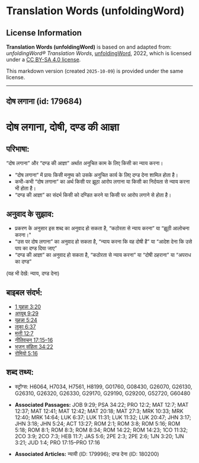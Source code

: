 # Translation Words (unfoldingWord)

## License Information

**Translation Words (unfoldingWord)** is based on and adapted from: _unfoldingWord® Translation Words_, [unfoldingWord](https://unfoldingword.org/utw), 2022, which is licensed under a [CC BY-SA 4.0 license](https://creativecommons.org/licenses/by-sa/4.0/legalcode.en).

This markdown version (created `2025-10-09`) is provided under the same license.



--------------------------------

## दोष लगाना (id: 179684)

दोष लगाना, दोषी, दण्ड की आज्ञा
==============================

परिभाषा:
--------

“दोष लगाना” और “दण्ड की आज्ञा” अर्थात अनुचित काम के लिए किसी का न्याय करना।

* “दोष लगाना” में प्रायः किसी मनुष्य को उसके अनुचित कार्य के लिए दण्ड देना शामिल होता है।
* कभी\-कभी “दोष लगाना” का अर्थ किसी पर झूठा आरोप लगाना या किसी का निर्दयता से न्याय करना भी होता है।
* “दण्ड की आज्ञा” का संदर्भ किसी को दण्डित करने या किसी पर आरोप लगाने से होता है।

अनुवाद के सुझाव:
----------------

* प्रकरण के अनुसार इस शब्द का अनुवाद हो सकता है, “कठोरता से न्याय करना” या “झूठी आलोचना करना।"
* “उस पर दोष लगाना” का अनुवाद हो सकता है, “न्याय करना कि वह दोषी है” या “आदेश देना कि उसे पाप का दण्ड दिया जाए”
* “दण्ड की आज्ञा” का अनुवाद हो सकता है, “कठोरता से न्याय करना” या “दोषी ठहराना” या “अपराध का दण्ड”

(यह भी देखें: न्याय, दण्ड देना)

बाइबल संदर्भ:
-------------

* [1 यूहन्ना 3:20](https://ref.ly/1John0:0)
* [अय्यूब 9:29](https://ref.ly/Job9:29)
* [यूहन्ना 5:24](https://ref.ly/John5:24)
* [लूका 6:37](https://ref.ly/Luke6:37)
* [मत्ती 12:7](https://ref.ly/Matt12:7)
* [नीतिवचन 17:15–16](https://ref.ly/Prov17:15-Prov17:16)
* [भजन संहिता 34:22](rc://*/tn/help/psa/034/022)
* [रोमियो 5:16](https://ref.ly/Rom5:16)

शब्द तथ्य:
----------

* स्ट्रोंग्स: H6064, H7034, H7561, H8199, G01760, G08430, G26070, G26130, G26310, G26320, G26330, G29170, G29190, G29200, G52720, G60480

* **Associated Passages:** JOB 9:29; PSA 34:22; PRO 12:2; MAT 12:7; MAT 12:37; MAT 12:41; MAT 12:42; MAT 20:18; MAT 27:3; MRK 10:33; MRK 12:40; MRK 14:64; LUK 6:37; LUK 11:31; LUK 11:32; LUK 20:47; JHN 3:17; JHN 3:18; JHN 5:24; ACT 13:27; ROM 2:1; ROM 3:8; ROM 5:16; ROM 5:18; ROM 8:1; ROM 8:3; ROM 8:34; ROM 14:22; ROM 14:23; 1CO 11:32; 2CO 3:9; 2CO 7:3; HEB 11:7; JAS 5:6; 2PE 2:3; 2PE 2:6; 1JN 3:20; 1JN 3:21; JUD 1:4; PRO 17:15–PRO 17:16
* **Associated Articles:** न्यायी (ID: 179996); दण्ड देना (ID: 180200)

